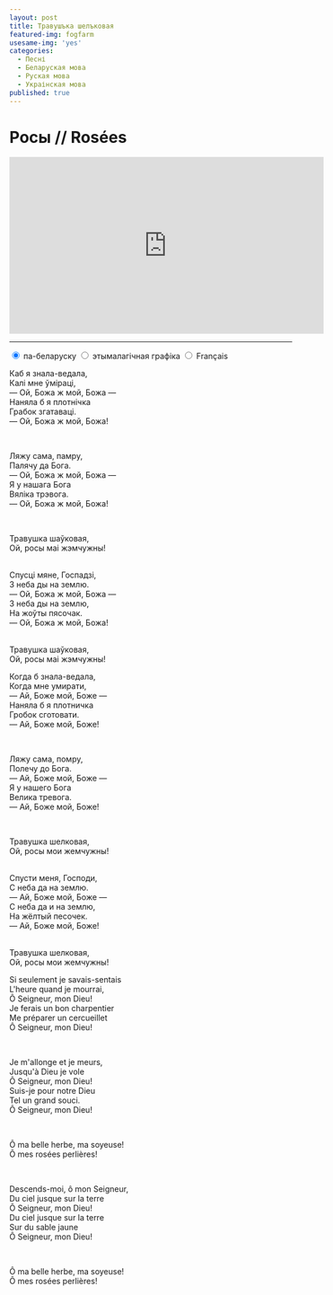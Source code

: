 ```yaml
---
layout: post
title: Травушъка шелъковая
featured-img: fogfarm
usesame-img: 'yes'
categories:
  - Песні
  - Беларуская мова
  - Руская мова
  - Украінская мова
published: true
---
```


# Росы // Rosées


<iframe width="560" height="315" src="https://www.youtube.com/embed/DlKhBpTPz2Y" frameborder="0" allow="accelerometer; autoplay; encrypted-media; gyroscope; picture-in-picture" allowfullscreen></iframe>



<hr>


<div class="tabset">
  <!-- Tab 1 -->
  <input type="radio" name="tabset" id="tab1" aria-controls="bel" checked>
  <label for="tab1">па-беларуску</label>
  <!-- Tab 2 -->
  <input type="radio" name="tabset" id="tab2" aria-controls="etym">
  <label for="tab2">этымалагічная графіка</label>
  <!-- Tab 3 -->
  <input type="radio" name="tabset" id="tab3" aria-controls="fra">
  <label for="tab3">Français</label>
  
  <div class="tab-panels">
    <section id="bel" class="tab-panel">

Каб я знала-ведала,<br>
Калі мне ўміраці,<br>
— Ой, Божа ж мой, Божа —<br>
Наняла б я плотнічка<br>
Грабок згатаваці.<br>
— Ой, Божа ж мой, Божа!<br>

<br>

Ляжу сама, памру,<br>
Палячу да Бога.<br>
— Ой, Божа ж мой, Божа —<br>
Я у нашага Бога<br>
Вяліка трэвога.<br>
— Ой, Божа ж мой, Божа!<br>

<br>

Травушка шаўковая,<br>
Ой, росы маі жэмчужны!<br>

<br>
Спусці мяне, Госпадзі,<br>
З неба ды на землю.<br>
— Ой, Божа ж мой, Божа —<br>
З неба ды на землю,<br>
На жоўты пясочак.<br>
— Ой, Божа ж мой, Божа!<br>

<br>

Травушка шаўковая,<br>
Ой, росы маі жэмчужны!<br>
    </section>
      <section id="etym" class="tab-panel">

Когда б знала-ведала,<br>
Когда мне умирати,<br>
— Ай, Боже мой, Боже —<br>
Наняла б я плотничка<br>
Гробок сготовати.<br>
— Ай, Боже мой, Боже!<br>

<br>

Ляжу сама, помру,<br>
Полечу до Бога.<br>
— Ай, Боже мой, Боже —<br>
Я у нашего Бога<br>
Велика тревога.<br>
— Ай, Боже мой, Боже!<br>

<br>

Травушка шелковая,<br>
Ой, росы мои жемчужны!<br>

<br>
Спусти меня, Господи,<br>
С неба да на землю.<br>
— Ай, Боже мой, Боже —<br>
С неба да и на землю,<br>
На жёлтый песочек.<br>
— Ай, Боже мой, Боже!<br>

<br>

Травушка шелковая,<br>
Ой, росы мои жемчужны!<br>

</section>

<section id="fra" class="tab-panel">




Si seulement je savais-sentais<br>
L'heure quand je mourrai,<br>
Ô Seigneur, mon Dieu!<br>
Je ferais un bon charpentier<br>
Me préparer un cercueillet<br>
Ô Seigneur, mon Dieu!<br>

<br>

Je m'allonge et je meurs,<br>
Jusqu'à Dieu je vole<br>
Ô Seigneur, mon Dieu!<br>
Suis-je pour notre Dieu<br>
Tel un grand souci.<br>
Ô Seigneur, mon Dieu!<br>


<br>

Ô ma belle herbe, ma soyeuse!<br>
Ô mes rosées perlières!<br>

<br>

Descends-moi, ô mon Seigneur,<br>
Du ciel jusque sur la terre<br>
Ô Seigneur, mon Dieu!<br>
Du ciel jusque sur la terre<br>
Sur du sable jaune<br>
Ô Seigneur, mon Dieu!<br>

<br>

Ô ma belle herbe, ma soyeuse!<br>
Ô mes rosées perlières!<br>


</section>
  </div>
  
</div>
